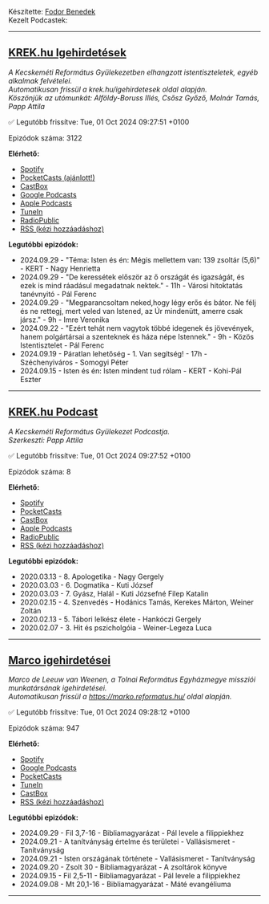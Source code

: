 

Készítette: [Fodor Benedek](https://github.com/redyau)\
Kezelt Podcastek:

---
## [KREK.hu Igehirdetések](https://krek.hu)
_A Kecskeméti Református Gyülekezetben elhangzott istentiszteletek, egyéb alkalmak felvételei.\
Automatikusan frissül a krek.hu/igehirdetesek oldal alapján.\
Köszönjük az utómunkát: Alföldy-Boruss Illés, Csősz Győző, Molnár Tamás, Papp Attila_

✅ Legutóbb frissítve: Tue, 01 Oct 2024 09:27:51 +0100

Epizódok száma: 3122

**Elérhető:**
 - [Spotify](https://open.spotify.com/show/6xtPzwRylDoUcGQtX92ZBT)
 - [PocketCasts (ajánlott!)](https://pca.st/j7pxwtz3)
 - [CastBox](https://castbox.fm/channel/KREK.hu-Igehirdetések-id4762991)
 - [Google Podcasts](https://podcasts.google.com/feed/aHR0cHM6Ly9yZWZvcm1hdHVzLmdpdGh1Yi5pby9zY3JhcGVjYXN0L2tyZWsucnNz)
 - [Apple Podcasts](https://podcasts.apple.com/us/podcast/krek-hu-igehirdetések/id1606886562)
 - [TuneIn](https://tunein.com/podcasts/Religion--Spirituality-Podcasts/KREKhu-Igehirdetesek-p1611771/)
 - [RadioPublic](https://radiopublic.com/krekhu-igehirdetsek-6V4z9M)
 - [RSS (kézi hozzáadáshoz)](https://reflabs.hu/scrapecast/krek.rss)

**Legutóbbi epizódok:**
 - 2024.09.29 - "Téma: Isten és én: Mégis mellettem van: 139 zsoltár  (5,6)" - KERT - Nagy Henrietta
 - 2024.09.29 - "De keressétek először az ő országát és igazságát, és ezek is mind ráadásul megadatnak nektek." - 11h - Városi hitoktatás tanévnyitó - Pál Ferenc
 - 2024.09.29 - "Megparancsoltam neked,hogy légy erős és bátor. Ne félj és ne rettegj, mert veled van Istened, az Úr mindenütt, amerre csak jársz." - 9h - Imre Veronika
 - 2024.09.22 - "Ezért tehát nem vagytok többé idegenek és jövevények, hanem polgártársai a szenteknek és háza népe Istennek." - 9h - Közös Istentisztelet - Pál Ferenc
 - 2024.09.19 - Páratlan lehetőség - 1. Van segítség! - 17h - Széchenyiváros - Somogyi Péter
 - 2024.09.15 - Isten és én: Isten mindent tud rólam - KERT - Kohi-Pál Eszter

---

## [KREK.hu Podcast](https://krek.hu/podcast)
_A Kecskeméti Református Gyülekezet Podcastja. \
Szerkeszti: Papp Attila_

✅ Legutóbb frissítve: Tue, 01 Oct 2024 09:27:52 +0100

Epizódok száma: 8

**Elérhető:**
 - [Spotify](https://open.spotify.com/show/6LA5xcckdjpSbougqHGsFb)
 - [PocketCasts](https://pca.st/f932spzv)
 - [CastBox](https://castbox.fm/channel/id4772853)
 - [Apple Podcasts](https://podcasts.apple.com/us/podcast/krek-hu-podcast/id1607891600)
 - [RadioPublic](https://radiopublic.com/krekhu-podcast-WdmlkL)
 - [RSS (kézi hozzáadáshoz)](https://reflabs.hu/scrapecast/krekPodcast.rss)

**Legutóbbi epizódok:**
 - 2020.03.13 - 8. Apologetika - Nagy Gergely
 - 2020.03.03 - 6. Dogmatika - Kuti József
 - 2020.03.03 - 7. Gyász, Halál - Kuti Józsefné Filep Katalin
 - 2020.02.15 - 4. Szenvedés - Hodánics Tamás, Kerekes Márton, Weiner Zoltán
 - 2020.02.13 - 5. Tábori lelkész élete - Hankóczi Gergely
 - 2020.02.07 - 3. Hit és pszicholgóia - Weiner-Legeza Luca

---

## [Marco igehirdetései](https://marko.reformatus.hu/)
_Marco de Leeuw van Weenen, a Tolnai Református Egyházmegye missziói munkatársának igehirdetései.\
Automatikusan frissül a https://marko.reformatus.hu/ oldal alapján._

✅ Legutóbb frissítve: Tue, 01 Oct 2024 09:28:12 +0100

Epizódok száma: 947

**Elérhető:**
 - [Spotify](https://open.spotify.com/show/7ETtVJt3N9QxHxVNo60C9J)
 - [Google Podcasts](https://podcasts.google.com/feed/aHR0cHM6Ly9yZWZvcm1hdHVzLmdpdGh1Yi5pby9zY3JhcGVjYXN0L21hcmNvLnJzcw)
 - [PocketCasts](https://pca.st/14nmdojx)
 - [TuneIn](https://tunein.com/podcasts/Religion--Spirituality-Podcas/Marco-igehirdetesei-p1785905/)
 - [CastBox](https://castbox.fm/ch/5087121)
 - [RSS (kézi hozzáadáshoz)](https://reflabs.hu/scrapecast/marco.rss)

**Legutóbbi epizódok:**
 - 2024.09.29 - Fil 3,7-16 - Bibliamagyarázat - Pál levele a filippiekhez
 - 2024.09.21 - A tanítványság értelme és területei - Vallásismeret - Tanítványság
 - 2024.09.21 - Isten országának története - Vallásismeret - Tanítványság
 - 2024.09.20 - Zsolt 30 - Bibliamagyarázat - A zsoltárok könyve
 - 2024.09.15 - Fil 2,5-11 - Bibliamagyarázat - Pál levele a filippiekhez
 - 2024.09.08 - Mt 20,1-16 - Bibliamagyarázat - Máté evangéliuma

---

